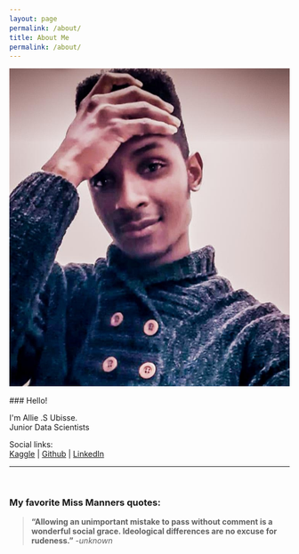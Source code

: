 ```yaml
---
layout: page
permalink: /about/
title: About Me
permalink: /about/
---
```



<div style="text-align:center" width='100' height='100' markdown="1">

![blog-profile](images/Allie-github-blog-profile.jpeg "Caption")

</div>
### Hello!

I'm Allie .S Ubisse. <br/>
Junior Data Scientists <br/>

Social links:<br/>
[Kaggle]() | [Github]() | [LinkedIn]()<br/>


---
<br/>

### My favorite Miss Manners quotes:
> **“**Allowing an unimportant mistake to pass without comment is a wonderful social grace. Ideological differences are no excuse for rudeness.**”** *-unknown*
<br/>




